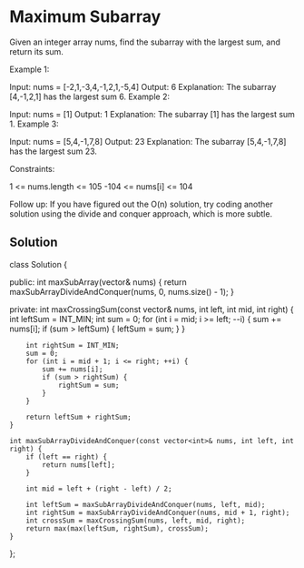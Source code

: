 # Maximum Subarray

Given an integer array nums, find the subarray with the largest sum, and return its sum.

Example 1:

Input: nums = [-2,1,-3,4,-1,2,1,-5,4]
Output: 6
Explanation: The subarray [4,-1,2,1] has the largest sum 6.
Example 2:

Input: nums = [1]
Output: 1
Explanation: The subarray [1] has the largest sum 1.
Example 3:

Input: nums = [5,4,-1,7,8]
Output: 23
Explanation: The subarray [5,4,-1,7,8] has the largest sum 23.
 

Constraints:

1 <= nums.length <= 105
-104 <= nums[i] <= 104
 

Follow up: If you have figured out the O(n) solution, try coding another solution using the divide and conquer approach, which is more subtle.


## Solution

class Solution 
{

public:
    int maxSubArray(vector<int>& nums) {
        return maxSubArrayDivideAndConquer(nums, 0, nums.size() - 1);
    }

private:
    int maxCrossingSum(const vector<int>& nums, int left, int mid, int right) {
        int leftSum = INT_MIN;
        int sum = 0;
        for (int i = mid; i >= left; --i) {
            sum += nums[i];
            if (sum > leftSum) {
                leftSum = sum;
            }
        }

        int rightSum = INT_MIN;
        sum = 0;
        for (int i = mid + 1; i <= right; ++i) {
            sum += nums[i];
            if (sum > rightSum) {
                rightSum = sum;
            }
        }

        return leftSum + rightSum;
    }

    int maxSubArrayDivideAndConquer(const vector<int>& nums, int left, int right) {
        if (left == right) {
            return nums[left];
        }

        int mid = left + (right - left) / 2;

        int leftSum = maxSubArrayDivideAndConquer(nums, left, mid);
        int rightSum = maxSubArrayDivideAndConquer(nums, mid + 1, right);
        int crossSum = maxCrossingSum(nums, left, mid, right);
        return max(max(leftSum, rightSum), crossSum);
    }
};
